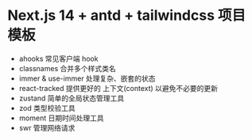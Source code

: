 # Next.js 14 + antd + tailwindcss 项目模板

- ahooks 常见客户端 hook
- classnames 合并多个样式类名
- immer & use-immer 处理复杂、嵌套的状态
- react-tracked 提供更好的 上下文(context) 以避免不必要的更新
- zustand 简单的全局状态管理工具
- zod 类型校验工具
- moment 日期时间处理工具
- swr 管理网络请求
